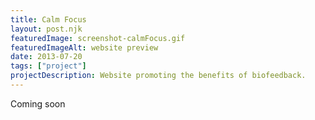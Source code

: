 ```yaml
---
title: Calm Focus
layout: post.njk
featuredImage: screenshot-calmFocus.gif
featuredImageAlt: website preview
date: 2013-07-20
tags: ["project"]
projectDescription: Website promoting the benefits of biofeedback.
---
```


Coming soon
